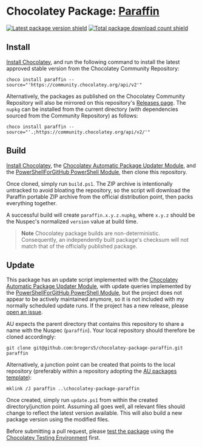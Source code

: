 ﻿# Chocolatey Package: [Paraffin](https://community.chocolatey.org/packages/paraffin)

[![Latest package version shield](https://img.shields.io/chocolatey/v/paraffin.svg)](https://community.chocolatey.org/packages/paraffin)
[![Total package download count shield](https://img.shields.io/chocolatey/dt/paraffin.svg)](https://community.chocolatey.org/packages/paraffin)

## Install

[Install Chocolatey](https://chocolatey.org/install), and run the following command to install the latest approved stable version from the Chocolatey Community Repository:

```shell
choco install paraffin --source="'https://community.chocolatey.org/api/v2'"
```

Alternatively, the packages as published on the Chocolatey Community Repository will also be mirrored on this repository's [Releases page](https://github.com/brogers5/chocolatey-package-paraffin/releases). The `nupkg` can be installed from the current directory (with dependencies sourced from the Community Repository) as follows:

```shell
choco install paraffin --source="'.;https://community.chocolatey.org/api/v2/'"
```

## Build

[Install Chocolatey](https://chocolatey.org/install), the [Chocolatey Automatic Package Updater Module](https://github.com/majkinetor/au), and the [PowerShellForGitHub PowerShell Module](https://github.com/microsoft/PowerShellForGitHub), then clone this repository.

Once cloned, simply run `build.ps1`. The ZIP archive is intentionally untracked to avoid bloating the repository, so the script will download the Paraffin portable ZIP archive from the official distribution point, then packs everything together.

A successful build will create `paraffin.x.y.z.nupkg`, where `x.y.z` should be the Nuspec's normalized `version` value at build time.

>**Note**
>Chocolatey package builds are non-deterministic. Consequently, an independently built package's checksum will not match that of the officially published package.

## Update

This package has an update script implemented with the [Chocolatey Automatic Package Updater Module](https://github.com/majkinetor/au), with update queries implemented by the [PowerShellForGitHub PowerShell Module](https://github.com/microsoft/PowerShellForGitHub), but the project does not appear to be actively maintained anymore, so it is not included with my normally scheduled update runs. If the project has a new release, please [open an issue](https://github.com/brogers5/chocolatey-package-paraffin/issues).

AU expects the parent directory that contains this repository to share a name with the Nuspec (`paraffin`). Your local repository should therefore be cloned accordingly:

```shell
git clone git@github.com:brogers5/chocolatey-package-paraffin.git paraffin
```

Alternatively, a junction point can be created that points to the local repository (preferably within a repository adopting the [AU packages template](https://github.com/majkinetor/au-packages-template)):

```shell
mklink /J paraffin ..\chocolatey-package-paraffin
```

Once created, simply run `update.ps1` from within the created directory/junction point. Assuming all goes well, all relevant files should change to reflect the latest version available. This will also build a new package version using the modified files.

Before submitting a pull request, please [test the package](https://docs.chocolatey.org/en-us/community-repository/moderation/package-verifier#steps-for-each-package) using the [Chocolatey Testing Environment](https://github.com/chocolatey-community/chocolatey-test-environment) first.
